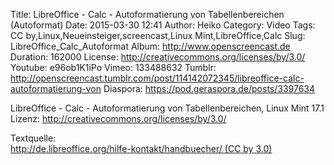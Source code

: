 Title: LibreOffice - Calc - Autoformatierung von Tabellenbereichen (Autoformat)
Date: 2015-03-30 12:41
Author: Heiko
Category: Video
Tags: CC by,Linux,Neueinsteiger,screencast,Linux Mint,LibreOffice,Calc
Slug: LibreOffice_Calc_Autoformat
Album: http://www.openscreencast.de
Duration: 162000
License: http://creativecommons.org/licenses/by/3.0/
Youtube: e96ob1K1iPo
Vimeo: 133488632
Tumblr: http://openscreencast.tumblr.com/post/114142072345/libreoffice-calc-autoformatierung-von
Diaspora: https://pod.geraspora.de/posts/3397634

LibreOffice - Calc - Autoformatierung von Tabellenbereichen, Linux Mint 17.1  
Lizenz: <http://creativecommons.org/licenses/by/3.0/>  
  
Textquelle:  
[http://de.libreoffice.org/hilfe-kontakt/handbuecher/ (CC by
3.0)](http://de.libreoffice.org/hilfe-kontakt/handbuecher/)

